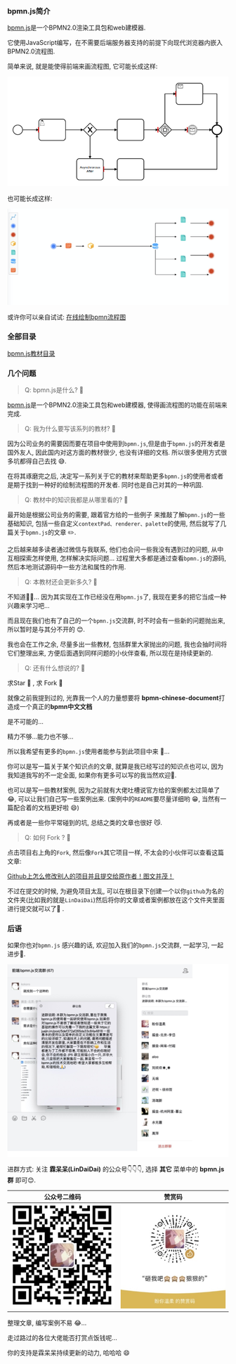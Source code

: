 

### bpmn.js简介

[bpmn.js](https://bpmn.io/)是一个BPMN2.0渲染工具包和web建模器.

它使用JavaScript编写，在不需要后端服务器支持的前提下向现代浏览器内嵌入BPMN2.0流程图.

简单来说, 就是能使得前端来画流程图, 它可能长成这样:

![readme1](./resource/readme1.png)



也可能长成这样:



![readme1](./resource/readme2.png)



或许你可以亲自试试: [在线绘制bpmn流程图](https://demo.bpmn.io/)



### 全部目录



[bpmn.js教材目录](https://github.com/LinDaiDai/bpmn-chinese-document/blob/master/directory.md)



### 几个问题



> Q: bpmn.js是什么? 🤔️

[bpmn.js](https://bpmn.io/)是一个BPMN2.0渲染工具包和web建模器, 使得画流程图的功能在前端来完成.



> Q: 我为什么要写该系列的教材? 🤔️

因为公司业务的需要因而要在项目中使用到`bpmn.js`,但是由于`bpmn.js`的开发者是国外友人, 因此国内对这方面的教材很少, 也没有详细的文档. 所以很多使用方式很多坑都得自己去找 😅.

在将其琢磨完之后, 决定写一系列关于它的教材来帮助更多`bpmn.js`的使用者或者是期于找到一种好的绘制流程图的开发者. 同时也是自己对其的一种巩固.



> Q: 教材中的知识我都是从哪里看的? 🤔️

最开始是根据公司业务的需要, 跟着官方给的一些例子 来推敲了解`bpmn.js`的一些基础知识, 包括一些自定义`contextPad、renderer、palette`的使用, 然后就写了几篇关于`bpmn.js`的文章 ✏️.

之后越来越多读者通过微信与我联系, 他们也会问一些我没有遇到过的问题, 从中互相探索怎样使用, 怎样解决实际问题... 过程里大多都是通过查看`bpmn.js`的源码, 然后本地测试源码中一些方法和属性的作用.



> Q: 本教材还会更新多久? 🤔️

不知道🤷‍♂️... 因为其实现在工作已经没在用`bpmn.js`了, 我现在更多的把它当成一种兴趣来学习吧...

而且现在我们也有了自己的一个`bpmn.js`交流群, 时不时会有一些新的问题抛出来, 所以暂时是与其分不开的 😊.

我也会在工作之余, 尽量多出一些教材, 包括群里大家抛出的问题, 我也会抽时间将它们整理出来, 方便后面遇到同样问题的小伙伴查看, 所以现在是持续更新的.



> Q: 还有什么想说的? 🤔️

求Star 🌟 , 求 Fork 📒

就像之前我提到过的, 光靠我一个人的力量想要将 **bpmn-chinese-document**打造成一个真正的**bpmn中文文档**

是不可能的...

精力不够...能力也不够...

所以我希望有更多的`bpmn.js`使用者能参与到此项目中来 🎉...

你可以是写一篇关于某个知识点的文章, 就算是我已经写过的知识点也可以, 因为我知道我写的不一定全面, 如果你有更多可以写的我当然欢迎👏.

也可以是写一些教材案例, 因为之前就有大佬吐槽说官方给的案例都太过简单了 😂, 可以让我们自己写一些案例出来. (案例中的`README`要尽量详细哟 😁, 当然有一篇配合着的文档更好啦 😄)

再或者是一些你平常碰到的坑, 总结之类的文章也很好 😼.



> Q: 如何 Fork ? 🤔️

点击项目右上角的`Fork`, 然后像`Fork`其它项目一样, 不太会的小伙伴可以查看这篇文章:

[Github上怎么修改别人的项目并且提交给原作者！图文并茂！](https://blog.csdn.net/qq_26787115/article/details/52133008)

不过在提交的时候, 为避免项目太乱, 可以在根目录下创建一个以你`github`为名的文件夹(比如我的就是`LinDaiDai`)然后将你的文章或者案例都放在这个文件夹里面进行提交就可以了🎉 .



### 后语

如果你也对`bpmn.js` 感兴趣的话, 欢迎加入我们的`bpmn.js`交流群, 一起学习, 一起进步💪.

![weixin](./resource/weixin.png)

进群方式: 关注 **霖呆呆(LinDaiDai)** 的公众号👇👇👇, 选择 **其它** 菜单中的 **bpmn.js群** 即可😊.

| 公众号二维码                              | 赞赏码                              |
| ----------------------------------------- | ----------------------------------- |
| ![](./resource/LinDaiDai公众号二维码.png) | ![](./resource/LinDaiDai赞赏码.png) |

整理文章, 编写案例不易 😂... 

走过路过的各位大佬能否打赏点饭钱呢...

你的支持是霖呆呆持续更新的动力, 哈哈哈 😄



